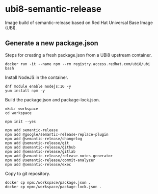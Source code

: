 # ubi8-semantic-release

Image build of semantic-release based on Red Hat Universal Base Image (UBI).

## Generate a new package.json

Steps for creating a fresh package.json from a UBI8 upstream container.

```
docker run -it --name npm --rm registry.access.redhat.com/ubi8/ubi bash
```

Install NodeJS in the container.

```
dnf module enable nodejs:16 -y
yum install npm -y
```

Build the package.json and package-lock.json.

```
mkdir workspace
cd workspace

npm init --yes

npm add semantic-release
npm add @google/semantic-release-replace-plugin
npm add @semantic-release/changelog
npm add @semantic-release/git
npm add @semantic-release/github
npm add @semantic-release/gitlab
npm add @semantic-release/release-notes-generator
npm add @semantic-release/commit-analyzer
npm add @semantic-release/exec
```

Copy to git repository.

```
docker cp npm:/workspace/package.json .
docker cp npm:/workspace/package-lock.json .
```
